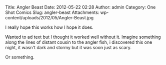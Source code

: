 Title: Angler Beast
Date: 2012-05-22 02:28
Author: admin
Category: One Shot Comics
Slug: angler-beast
Attachments: wp-content/uploads/2012/05/Angler-Beast.jpg

I really hope this works how I hope it does.

Wanted to ad text but I thought it worked well without it. Imagine
something along the lines of distant cousin to the angler fish, i
discovered this one night, it wasn't dark and stormy but it was soon
just as scary.

Or something.
